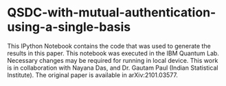 # QSDC-with-mutual-authentication-using-a-single-basis
This IPython Notebook contains the code that was used to generate the results in this paper. This notebook was executed in the IBM Quantum Lab. Necessary changes may be required for running in local device. This work is in collaboration with Nayana Das, and Dr. Gautam Paul (Indian Statistical Institute). The original paper is available in arXiv:2101.03577.
